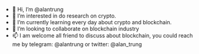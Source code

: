 - 👋 Hi, I’m @alantrung
- 👀 I’m interested in do research on crypto.
- 🌱 I’m currently learning every day about crypto and blockchain.
- 💞️ I’m looking to collaborate on blockchain industry
- 📫 I am welcome all friend to discuss about blockchain, you could reach me by telegram: @alantrung or twitter: @alan_trung

<!---
alantrung/alantrung is a ✨ special ✨ repository because its `README.md` (this file) appears on your GitHub profile.
You can click the Preview link to take a look at your changes.
--->
